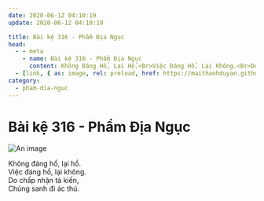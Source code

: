 ```yaml
---
date: 2020-06-12 04:10:19
update: 2020-06-12 04:10:19

title: Bài kệ 316 - Phẩm Địa Ngục
head:
  - - meta
    - name: Bài kệ 316 - Phẩm Địa Ngục
      content: Không Đáng Hổ, Lại Hổ.<Br>Việc Đáng Hổ, Lại Không.<Br>Do Chấp Nhận Tà Kiến,<Br>Chúng Sanh Đi Ác Thú.<Br>
  - [link, { as: image, rel: preload, href: https://maithanhduyan.github.io/kinh-phap-cu/img/pham-dia-nguc/pham-dia-nguc-316.jpg }]
category:
  - pham-dia-nguc
---
```


# Bài kệ 316 - Phẩm Địa Ngục

![An image](/img/pham-dia-nguc/pham-dia-nguc-316.jpg)

Không đáng hổ, lại hổ.<br>Việc đáng hổ, lại không.<br>Do chấp nhận tà kiến,<br>Chúng sanh đi ác thú.<br>
